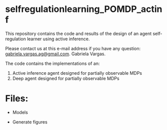 # selfregulationlearning_POMDP_actinf
This repository contains the code and results of the design of an agent self-regulation learner using active inference.

Please contact us at this e-mail address if you have any question: gabriela.vargas.ag@gmail.com. Gabriela Vargas.

The code contains the implementations of an:

1) Active inference agent designed for partially observable MDPs 
2) Deep agent designed for partially observable MDPs 

# Files:
- Models

- Generate figures

